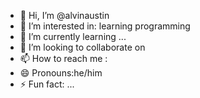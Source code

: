 - 👋 Hi, I’m @alvinaustin
- 👀 I’m interested in: learning programming
- 🌱 I’m currently learning ...
- 💞️ I’m looking to collaborate on
- 📫 How to reach me :
- 😄 Pronouns:he/him
- ⚡ Fun fact: ...

<!---
alvinaustin/alvinaustin is a ✨ special ✨ repository because its `README.md` (this file) appears on your GitHub profile.
You can click the Preview link to take a look at your changes.
--->
